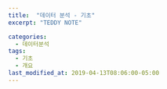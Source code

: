 ```yaml
---
title:  "데이터 분석 - 기초"
excerpt: "TEDDY NOTE"

categories:
  - 데이터분석
tags:
  - 기초
  - 개요
last_modified_at: 2019-04-13T08:06:00-05:00
---
```

